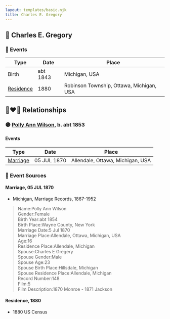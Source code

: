 ```yaml
---
layout: templates/basic.njk
title: Charles E. Gregory
---
```

## 🔵 Charles E. Gregory

### 📆 Events

Type | Date | Place
------ | ------ | ------
Birth | abt 1843 | Michigan, USA
[Residence](#event-c9574758-3251-4351-9e19-33f81b8c603e) | 1880 | Robinson Township, Ottawa, Michigan, USA

## 👩‍❤️‍👨 Relationships

### 🟣 [Polly Ann Wilson](/people/9/97244328), b. abt 1853

#### Events

Type | Date | Place
------ | ------ | ------
[Marriage](#event-8fe8bda3-6868-4162-bc6e-8328b992901f) | 05 JUL 1870 | Allendale, Ottawa, Michigan, USA
### 📰 Event Sources

#### <a id="event-8fe8bda3-6868-4162-bc6e-8328b992901f"></a> Marriage, 05 JUL 1870
* Michigan, Marriage Records, 1867-1952
>   
  > Name:Polly Ann Wilson  
  > Gender:Female  
  > Birth Year:abt 1854  
  > Birth Place:Wayne County, New York  
  > Marriage Date:5 Jul 1870  
  > Marriage Place:Allendale, Ottawa, Michigan, USA  
  > Age:16  
  > Residence Place:Allendale, Michigan  
  > Spouse:Charles E Gregery  
  > Spouse Gender:Male  
  > Spouse Age:23  
  > Spouse Birth Place:Hillsdale, Michigan  
  > Spouse Residence Place:Allendale, Michigan  
  > Record Number:148  
  > Film:5  
  > Film Description:1870 Monroe - 1871 Jackson

#### <a id="event-c9574758-3251-4351-9e19-33f81b8c603e"></a> Residence, 1880
* 1880 US Census